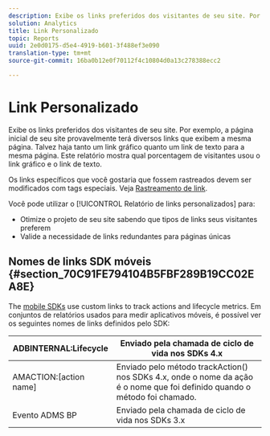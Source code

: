 ```yaml
---
description: Exibe os links preferidos dos visitantes de seu site. Por exemplo, a página inicial de seu site provavelmente terá diversos links que exibem a mesma página. Talvez haja tanto um link gráfico quanto um link de texto para a mesma página. Este relatório mostra qual porcentagem de visitantes usou o link gráfico e o link de texto.
solution: Analytics
title: Link Personalizado
topic: Reports
uuid: 2e0d0175-d5e4-4919-b601-3f488ef3e090
translation-type: tm+mt
source-git-commit: 16ba0b12e0f70112f4c10804d0a13c278388ecc2

---
```



# Link Personalizado

Exibe os links preferidos dos visitantes de seu site. Por exemplo, a página inicial de seu site provavelmente terá diversos links que exibem a mesma página. Talvez haja tanto um link gráfico quanto um link de texto para a mesma página. Este relatório mostra qual porcentagem de visitantes usou o link gráfico e o link de texto.

Os links específicos que você gostaria que fossem rastreados devem ser modificados com tags especiais. Veja [Rastreamento de link](https://docs.adobe.com/content/help/en/analytics/implementation/javascript-implementation/variables-analytics-reporting/config-var/s-linktrackvars.html).

Você pode utilizar o [!UICONTROL Relatório de links personalizados] para:

* Otimize o projeto de seu site sabendo que tipos de links seus visitantes preferem
* Valide a necessidade de links redundantes para páginas únicas

## Nomes de links SDK móveis {#section_70C91FE794104B5FBF289B19CC02EA8E}

The [mobile SDKs](https://marketing.adobe.com/resources/help/en_US/mobile/home.html) use custom links to track actions and lifecycle metrics. Em conjuntos de relatórios usados para medir aplicativos móveis, é possível ver os seguintes nomes de links definidos pelo SDK:

| ADBINTERNAL:Lifecycle | Enviado pela chamada de ciclo de vida nos SDKs 4.x |
|---|---|
| AMACTION:[action name] | Enviado pelo método trackAction() nos SDKs 4.x, onde o nome da ação é o nome que foi definido quando o método foi chamado. |
| Evento ADMS BP | Enviado pela chamada de ciclo de vida nos SDKs 3.x |

